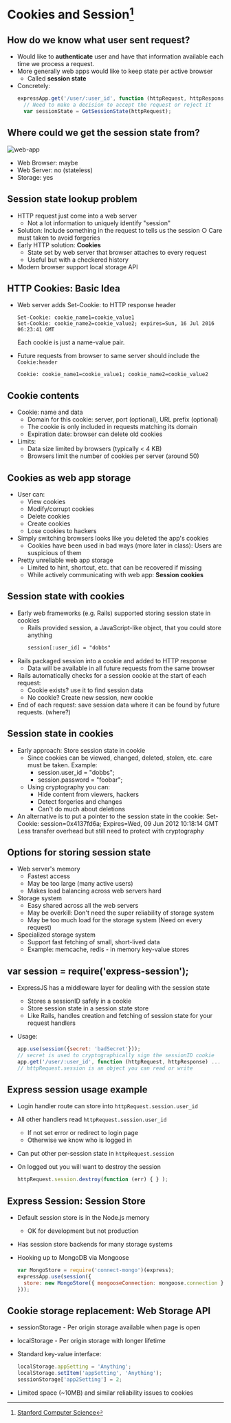 # Cookies and Session[^1]

## How do we know what user sent request?

- Would like to **authenticate** user and have that information available each time we process a request.
- More generally web apps would like to keep state per active browser
  - Called **session state**
- Concretely:
  ```javascript
  expressApp.get('/user/:user_id', function (httpRequest, httpResponse) ...
    // Need to make a decision to accept the request or reject it 
    var sessionState = GetSessionState(httpRequest);
  ```
  
## Where could we get the session state from?

![web-app](https://github.com/btdobbs/WA/blob/main/Topic/images/web-app.png)

- Web Browser: maybe
- Web Server: no (stateless)
- Storage: yes

## Session state lookup problem

- HTTP request just come into a web server 
  - Not a lot information to uniquely identify "session"
- Solution: Include something in the request to tells us the session ○ Care must taken to avoid forgeries
- Early HTTP solution: **Cookies**
  - State set by web server that browser attaches to every request
  - Useful but with a checkered history
- Modern browser support local storage API

## HTTP Cookies: Basic Idea

- Web server adds Set-Cookie: to HTTP response header 

  ```
  Set-Cookie: cookie_name1=cookie_value1
  Set-Cookie: cookie_name2=cookie_value2; expires=Sun, 16 Jul 2016 06:23:41 GMT
  ```
     
  Each cookie is just a name-value pair.
  
- Future requests from browser to same server should include the `Cookie:header`

   ```
   Cookie: cookie_name1=cookie_value1; cookie_name2=cookie_value2
   ```

## Cookie contents

- Cookie: name and data
  - Domain for this cookie: server, port (optional), URL prefix (optional)
  - The cookie is only included in requests matching its domain
  - Expiration date: browser can delete old cookies
- Limits:
  - Data size limited by browsers (typically < 4 KB)
  - Browsers limit the number of cookies per server (around 50)

## Cookies as web app storage


- User can:
  - View cookies
  - Modify/corrupt cookies
  - Delete cookies
  - Create cookies
  - Lose cookies to hackers
- Simply switching browsers looks like you deleted the app's cookies
  - Cookies have been used in bad ways (more later in class): Users are suspicious of them
- Pretty unreliable web app storage
  - Limited to hint, shortcut, etc. that can be recovered if missing
  - While actively communicating with web app: **Session cookies**

## Session state with cookies

- Early web frameworks (e.g. Rails) supported storing session state in cookies 
  - Rails provided session, a JavaScript-like object, that you could store anything
    ```xml
    session[:user_id] = "dobbs"
    ```
- Rails packaged session into a cookie and added to HTTP response
  - Data will be available in all future requests from the same browser
- Rails automatically checks for a session cookie at the start of each request:
  - Cookie exists? use it to find session data
  - No cookie? Create new session, new cookie
- End of each request: save session data where it can be found by future requests. (where?)

## Session state in cookies

- Early approach: Store session state in cookie
  - Since cookies can be viewed, changed, deleted, stolen, etc. care must be taken. Example:
    - session.user_id = "dobbs";
    - session.password = "foobar";
  - Using cryptography you can:
    - Hide content from viewers, hackers
    - Detect forgeries and changes
    - Can't do much about deletions
- An alternative is to put a pointer to the session state in the cookie:
     Set-Cookie: session=0x4137fd6a; Expires=Wed, 09 Jun 2012 10:18:14 GMT
Less transfer overhead but still need to protect with cryptography

## Options for storing session state

- Web server's memory
  - Fastest access
  - May be too large (many active users)
  - Makes load balancing across web servers hard
- Storage system
  - Easy shared across all the web servers
  - May be overkill: Don't need the super reliability of storage system
  - May be too much load for the storage system (Need on every request)
- Specialized storage system
  - Support fast fetching of small, short-lived data
  - Example: memcache, redis - in memory key-value stores

## var session = require('express-session');

- ExpressJS has a middleware layer for dealing with the session state
  - Stores a sessionID safely in a cookie
  - Store session state in a session state store
  - Like Rails, handles creation and fetching of session state for your request handlers

- Usage:

  ```javascript
  app.use(session({secret: 'badSecret'}));
  // secret is used to cryptographically sign the sessionID cookie
  app.get('/user/:user_id', function (httpRequest, httpResponse) ... 
  // httpRequest.session is an object you can read or write
  ```

## Express session usage example

- Login handler route can store into `httpRequest.session.user_id`
- All other handlers read `httpRequest.session.user_id`
  - If not set error or redirect to login page
  - Otherwise we know who is logged in
- Can put other per-session state in `httpRequest.session`
- On logged out you will want to destroy the session

  ```javascript
  httpRequest.session.destroy(function (err) { } );
  ```

## Express Session: Session Store

- Default session store is in the Node.js memory
  - OK for development but not production
- Has session store backends for many storage systems
- Hooking up to MongoDB via Mongoose

  ```javascript
  var MongoStore = require('connect-mongo')(express);
  expressApp.use(session({
    store: new MongoStore({ mongooseConnection: mongoose.connection }) 
  }));
  ```

## Cookie storage replacement: Web Storage API
- sessionStorage - Per origin storage available when page is open
- localStorage - Per origin storage with longer lifetime
- Standard key-value interface:
  
  ```javascript
  localStorage.appSetting = 'Anything';
  localStorage.setItem('appSetting', 'Anything');
  sessionStorage['app2Setting'] = 2;
  ```

- Limited space (~10MB) and similar reliability issues to cookies

[^1]: [Stanford Computer Science](https://cs.stanford.edu)
